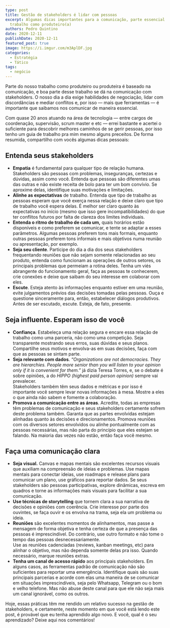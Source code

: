 ```yaml
---
type: post
title: Gestão de stakeholders é lidar com pessoas
excerpt: Algumas dicas importantes para a comunicação, parte essencial do nosso
  trabalho como produteiro(a)
authors: Pedro Quintino
date: 2020-12-11
publishDate: 2020-12-11
featured_post: true
image: https://i.imgur.com/m3AplDF.jpg
categories:
  - Estratégia
  - Tático
tags:
  - negócio
---
```


Parte do nosso trabalho como produteiro ou produteira é baseado na comunicação, e boa parte desse trabalho se dá na comunicação com stakeholders. O nosso dia a dia exige habilidades de negociação, lidar com discordâncias e mediar conflitos e, por isso — mais que ferramentas — é importante que saibamos nos comunicar de maneira essencial.

Com quase 20 anos atuando na área de tecnologia — entre cargos de coordenação, supervisão, scrum master e etc — errei bastante e acertei o suficiente para descobrir melhores caminhos de se gerir pessoas, por isso tenho um guia de trabalho pra mim mesmo alguns preceitos. De forma resumida, compartilho com vocês algumas dicas pessoais:

## **Entenda seus stakeholders**

* **Empatia** é fundamental para qualquer tipo de relação humana. Stakeholders são pessoas com problemas, inseguranças, certezas e dúvidas, assim como você. Entenda que pessoas são diferentes umas das outras e não existe receita de bolo para ter um bom convívio. Se aproxime delas, identifique suas motivações e limitações.
* **Alinhe as expectativas** de trabalho. Entenda que tipo de trabalho as pessoas esperam que você exerça nessa relação e deixe claro que tipo de trabalho você espera delas. É melhor ser claro quanto às expectativas no início (mesmo que isso gere incompatibilidades) do que ter conflitos futuros por falta de clareza dos limites individuais.
* **Entenda o ritmo de trabalho de cada um,** quais horários estão disponíveis e como preferem se comunicar, e tente se adaptar a esses parâmetros. Algumas pessoas preferem tons mais formais, enquanto outras pessoas preferem tons informais e mais objetivos numa reunião ou apresentação, por exemplo.
* **Seja seu cliente**. Participe do dia a dia dos seus stakeholders frequentando reuniões que não sejam somente relacionadas ao seu produto, entenda como funcionam as operações de outros setores, os principais problemas que permeiam a rotina deles. Tenha um viés abrangente do funcionamento geral, faça as pessoas te conhecerem, crie conexões e deixe que saibam do seu interesse em colaborar com eles.
* **Escute**. Esteja atento às informações enquanto estiver em uma reunião, evite julgamentos prévios das decisões tomadas pelas pessoas. Ouça e questione sinceramente para, então, estabelecer diálogos produtivos. Antes de ser escutado, escute. Esteja, de fato, presente.

## **Seja influente. Esperam isso de você**

* **Confiança**. Estabeleça uma relação segura e encare essa relação de trabalho como uma parceria, não como uma competição. Seja transparente mostrando seus erros, suas dúvidas e seus planos. Compartilhe seus motivos e envolva-as em suas decisões, faça com que as pessoas se sintam parte.
* **Seja relevante com dados**. *“Organizations are not democracies. They are hierarchies. People more senior than you will listen to your opinion only if it is convenient for them.”* já dizia Teresa Torres, e, se o debate é sobre opiniões, a do *HIPPO (highest paid person opinion)* sempre vai prevalecer.\
  Stakeholders também têm seus dados e métricas e por isso é importante você sempre levar novas informações à mesa. Mostre a eles o que ainda não sabem e fomente a colaboração.
* **Promova a comunicação entre as áreas**. Acredite, todas as empresas têm problemas de comunicação e seus stakeholders certamente sofrem deste problema também. Garanta que as partes envolvidas estejam alinhadas quanto às decisões e direcionamentos. Promova reuniões com os diversos setores envolvidos ou alinhe pontualmente com as pessoas necessárias, mas não parta do princípio que eles estejam se falando. Na maioria das vezes não estão, então faça você mesmo.

## **Faça uma comunicação clara**

* **Seja visual.** Canvas e mapas mentais são excelentes recursos visuais que auxiliam na compreensão de ideias e problemas. Use mapas mentais para conectar ideias, use roadmaps e release plans para comunicar um plano, use gráficos para reportar dados. Se seus stakeholders são pessoas participativas, explore dinâmicas, escreva em quadros e torne as informações mais visuais para facilitar a sua comunicação.
* **Use técnicas de storytelling** que tornem clara a sua narrativa de decisões e opiniões com coerência. Crie interesse por parte dos ouvintes, se faça ouvir e os envolva na trama, seja ela um problema ou ideia.
* **Reuniões** são excelentes momentos de alinhamentos, mas passe a mensagem de forma objetiva e tenha certeza de que a presença das pessoas é imprescindível. Do contrário, use outro formato e não tome o tempo das pessoas desnecessariamente.\
  Use as reuniões cadenciadas (reviews, kanban meetings, etc) para alinhar o objetivo, mas não dependa somente delas pra isso. Quando necessário, marque reuniões extras.
* **Tenha um canal de acesso rápido** aos principais stakeholders. Em alguns casos, as ferramentas padrão de comunicação não são suficientes para reportar uma emergência. Identifique quais são suas principais parcerias e acorde com elas uma maneira de se comunicar em situações imprescindíveis, seja pelo Whatsapp, Telegram ou o bom e velho telefone. Mas não abuse deste canal para que ele não seja mais um canal ignorável, como os outros.

Hoje, essas práticas têm me rendido um relativo sucesso na gestão de stakeholders, e certamente, neste momento em que você está lendo este post, é provável que eu tenha aprendido algo novo. E você, qual é o seu aprendizado? Deixe aqui nos comentários!